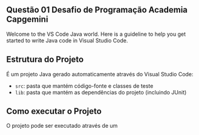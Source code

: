 ## Questão 01 Desafio de Programação Academia Capgemini

Welcome to the VS Code Java world. Here is a guideline to help you get started to write Java code in Visual Studio Code.

## Estrutura do Projeto

É um projeto Java gerado automaticamente através do Visual Studio Code:

- `src`: pasta que mantém código-fonte e classes de teste
- `lib`: pasta que mantém as dependências do projeto (incluindo JUnit)

## Como executar o Projeto

O projeto pode ser executado através de um 
